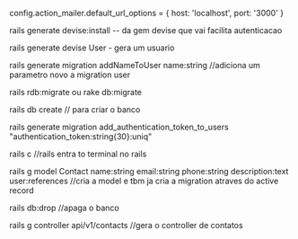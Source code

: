 config.action_mailer.default_url_options = { host: 'localhost', port: '3000' }

rails generate devise:install  -- da gem devise que vai facilita autenticacao

rails generate devise User - gera um usuario

rails generate migration addNameToUser name:string  //adiciona um parametro novo
a migration user

rails rdb:migrate ou  rake db:migrate

rails db create // para criar o banco

rails generate migration add_authentication_token_to_users "authentication_token:string{30}:uniq"

rails c //rails entra to terminal no rails

rails g model Contact name:string email:string phone:string description:text user:references
//cria a model e tbm ja cria a migration atraves do active record

rails db:drop //apaga o banco

rails g controller api/v1/contacts  //gera o controller de contatos


